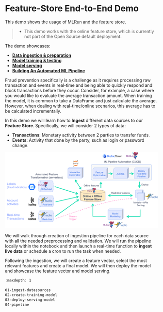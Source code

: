 # Feature-Store End-to-End Demo

This demo shows the usage of MLRun and the feature store. 

> - This demo works with the online feature store, which is currently not part of the Open Source default deployment.

The demo showcases:

- [**Data ingestion & preparation**](./01-ingest-datasources.ipynb)
- [**Model training & testing**](./02-create-training-model.ipynb)
- [**Model serving**](./03-deploy-serving-model.ipynb)
- [**Building An Automated ML Pipeline**](./04-pipeline.ipynb)

Fraud prevention specifically is a challenge as it requires processing raw transaction and events in real-time and being able to
quickly respond and block transactions before they occur. Consider, for example, a case where you would like to evaluate the
average transaction amount. When training the model, it is common to take a DataFrame and just calculate the average. However,
when dealing with real-time/online scenarios, this average has to be calculated incrementally.

In this demo we will learn how to **Ingest** different data sources to our **Feature Store**. Specifically, we will consider 2 types of data: 

- **Transactions**: Monetary activity between 2 parties to transfer funds.
- **Events**: Activity that done by the party, such as login or password change.

![](./images/feature_store_demo_diagram.png)

We will walk through creation of ingestion pipeline for each data source with all the needed preprocessing and validation. We will run the pipeline locally within the notebook and then launch a real-time function to **ingest live data** or schedule a cron to run the task when needed.

Following the ingestion, we will create a feature vector, select the most relevant features and create a final model. We will then deploy the model and showcase the feature vector and model serving.

```{toctree}
:maxdepth: 1

01-ingest-datasources
02-create-training-model
03-deploy-serving-model
04-pipeline
```
